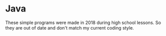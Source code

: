 # Java
These simple programs were made in 2018 during high school lessons.
So they are out of date and don't match my current coding style.
